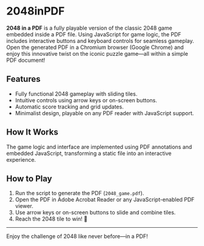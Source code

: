 # 2048inPDF

**2048 in a PDF** is a fully playable version of the classic 2048 game embedded inside a PDF file. Using JavaScript for game logic, the PDF includes interactive buttons and keyboard controls for seamless gameplay. Open the generated PDF in a Chromium browser (Google Chrome) and enjoy this innovative twist on the iconic puzzle game—all within a simple PDF document!

## Features
- Fully functional 2048 gameplay with sliding tiles.
- Intuitive controls using arrow keys or on-screen buttons.
- Automatic score tracking and grid updates.
- Minimalist design, playable on any PDF reader with JavaScript support.

## How It Works
The game logic and interface are implemented using PDF annotations and embedded JavaScript, transforming a static file into an interactive experience.

## How to Play
1. Run the script to generate the PDF (`2048_game.pdf`).
2. Open the PDF in Adobe Acrobat Reader or any JavaScript-enabled PDF viewer.
3. Use arrow keys or on-screen buttons to slide and combine tiles.
4. Reach the 2048 tile to win! 🎉

---

Enjoy the challenge of 2048 like never before—in a PDF!
